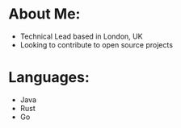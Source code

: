 # About Me:
- Technical Lead based in London, UK
- Looking to contribute to open source projects

# Languages:
- Java
- Rust
- Go
